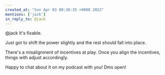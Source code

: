 ```yaml
---
created_at: "Sun Apr 03 00:38:35 +0000 2022"
mentions: ['jack']
in_reply_to: @jack
---
```


@jack It's fixable.

Just got to shift the power slightly and the rest should fall into place.

There's a misalignment of incentives at play. Once you align the incentives, things with adjust accordingly. 

Happy to chat about it on my podcast with you! Dms open!